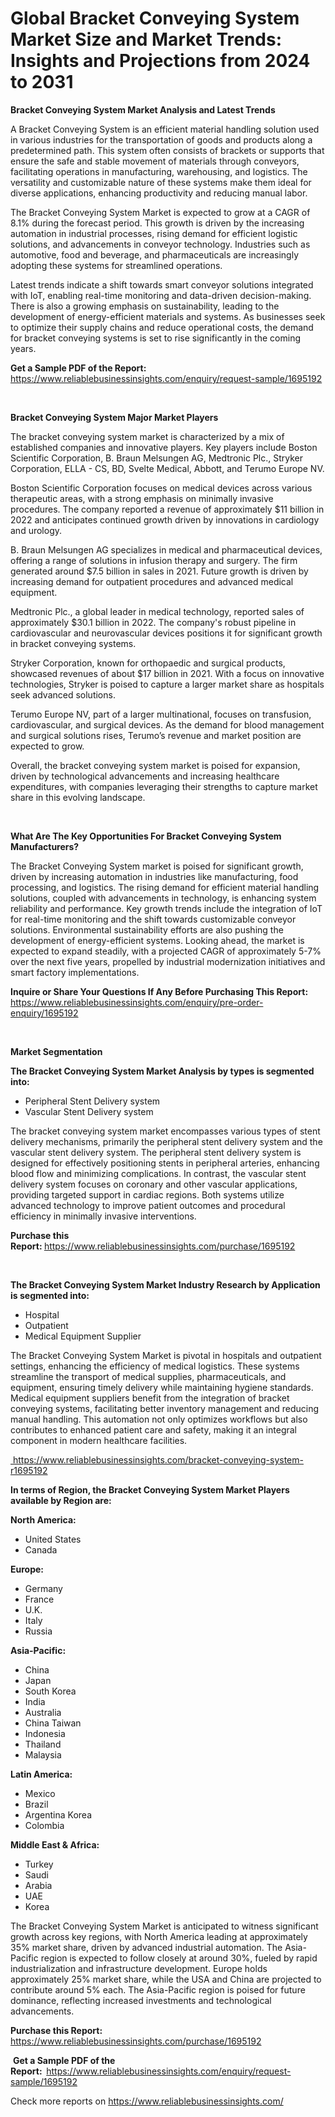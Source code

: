 <p><h1>Global Bracket Conveying System Market Size and Market Trends: Insights and Projections from 2024 to 2031</h1></p><p><strong>Bracket Conveying System Market Analysis and Latest Trends</strong></p>
<p><p>A Bracket Conveying System is an efficient material handling solution used in various industries for the transportation of goods and products along a predetermined path. This system often consists of brackets or supports that ensure the safe and stable movement of materials through conveyors, facilitating operations in manufacturing, warehousing, and logistics. The versatility and customizable nature of these systems make them ideal for diverse applications, enhancing productivity and reducing manual labor.</p><p>The Bracket Conveying System Market is expected to grow at a CAGR of 8.1% during the forecast period. This growth is driven by the increasing automation in industrial processes, rising demand for efficient logistic solutions, and advancements in conveyor technology. Industries such as automotive, food and beverage, and pharmaceuticals are increasingly adopting these systems for streamlined operations. </p><p>Latest trends indicate a shift towards smart conveyor solutions integrated with IoT, enabling real-time monitoring and data-driven decision-making. There is also a growing emphasis on sustainability, leading to the development of energy-efficient materials and systems. As businesses seek to optimize their supply chains and reduce operational costs, the demand for bracket conveying systems is set to rise significantly in the coming years.</p></p>
<p><strong>Get a Sample PDF of the Report:&nbsp;</strong> <a href="https://www.reliablebusinessinsights.com/enquiry/request-sample/1695192?utm_campaign=1674&utm_medium=2&utm_source=Github&utm_content=ia&utm_term=27122024&utm_id=bracket-conveying-system">https://www.reliablebusinessinsights.com/enquiry/request-sample/1695192</a></p>
<p>&nbsp;</p>
<p><strong>Bracket Conveying System Major Market Players</strong></p>
<p><p>The bracket conveying system market is characterized by a mix of established companies and innovative players. Key players include Boston Scientific Corporation, B. Braun Melsungen AG, Medtronic Plc., Stryker Corporation, ELLA - CS, BD, Svelte Medical, Abbott, and Terumo Europe NV. </p><p>Boston Scientific Corporation focuses on medical devices across various therapeutic areas, with a strong emphasis on minimally invasive procedures. The company reported a revenue of approximately $11 billion in 2022 and anticipates continued growth driven by innovations in cardiology and urology.</p><p>B. Braun Melsungen AG specializes in medical and pharmaceutical devices, offering a range of solutions in infusion therapy and surgery. The firm generated around $7.5 billion in sales in 2021. Future growth is driven by increasing demand for outpatient procedures and advanced medical equipment.</p><p>Medtronic Plc., a global leader in medical technology, reported sales of approximately $30.1 billion in 2022. The company's robust pipeline in cardiovascular and neurovascular devices positions it for significant growth in bracket conveying systems.</p><p>Stryker Corporation, known for orthopaedic and surgical products, showcased revenues of about $17 billion in 2021. With a focus on innovative technologies, Stryker is poised to capture a larger market share as hospitals seek advanced solutions.</p><p>Terumo Europe NV, part of a larger multinational, focuses on transfusion, cardiovascular, and surgical devices. As the demand for blood management and surgical solutions rises, Terumo’s revenue and market position are expected to grow.</p><p>Overall, the bracket conveying system market is poised for expansion, driven by technological advancements and increasing healthcare expenditures, with companies leveraging their strengths to capture market share in this evolving landscape.</p></p>
<p>&nbsp;</p>
<p><strong>What Are The Key Opportunities For Bracket Conveying System Manufacturers?</strong></p>
<p><p>The Bracket Conveying System market is poised for significant growth, driven by increasing automation in industries like manufacturing, food processing, and logistics. The rising demand for efficient material handling solutions, coupled with advancements in technology, is enhancing system reliability and performance. Key growth trends include the integration of IoT for real-time monitoring and the shift towards customizable conveyor solutions. Environmental sustainability efforts are also pushing the development of energy-efficient systems. Looking ahead, the market is expected to expand steadily, with a projected CAGR of approximately 5-7% over the next five years, propelled by industrial modernization initiatives and smart factory implementations.</p></p>
<p><strong>Inquire or Share Your Questions If Any Before Purchasing This Report:</strong> <a href="https://www.reliablebusinessinsights.com/enquiry/pre-order-enquiry/1695192?utm_campaign=1674&utm_medium=2&utm_source=Github&utm_content=ia&utm_term=27122024&utm_id=bracket-conveying-system">https://www.reliablebusinessinsights.com/enquiry/pre-order-enquiry/1695192</a></p>
<p>&nbsp;</p>
<p><strong>Market Segmentation</strong></p>
<p><strong>The Bracket Conveying System Market Analysis by types is segmented into:</strong></p>
<p><ul><li>Peripheral Stent Delivery system</li><li>Vascular Stent Delivery system</li></ul></p>
<p><p>The bracket conveying system market encompasses various types of stent delivery mechanisms, primarily the peripheral stent delivery system and the vascular stent delivery system. The peripheral stent delivery system is designed for effectively positioning stents in peripheral arteries, enhancing blood flow and minimizing complications. In contrast, the vascular stent delivery system focuses on coronary and other vascular applications, providing targeted support in cardiac regions. Both systems utilize advanced technology to improve patient outcomes and procedural efficiency in minimally invasive interventions.</p></p>
<p><strong>Purchase this Report:&nbsp;</strong><a href="https://www.reliablebusinessinsights.com/purchase/1695192?utm_campaign=1674&utm_medium=2&utm_source=Github&utm_content=ia&utm_term=27122024&utm_id=bracket-conveying-system">https://www.reliablebusinessinsights.com/purchase/1695192</a></p>
<p>&nbsp;</p>
<p><strong>The Bracket Conveying System Market Industry Research by Application is segmented into:</strong></p>
<p><ul><li>Hospital</li><li>Outpatient</li><li>Medical Equipment Supplier</li></ul></p>
<p><p>The Bracket Conveying System Market is pivotal in hospitals and outpatient settings, enhancing the efficiency of medical logistics. These systems streamline the transport of medical supplies, pharmaceuticals, and equipment, ensuring timely delivery while maintaining hygiene standards. Medical equipment suppliers benefit from the integration of bracket conveying systems, facilitating better inventory management and reducing manual handling. This automation not only optimizes workflows but also contributes to enhanced patient care and safety, making it an integral component in modern healthcare facilities.</p></p>
<p><a href="https://www.reliablebusinessinsights.com/bracket-conveying-system-r1695192?utm_campaign=1674&utm_medium=2&utm_source=Github&utm_content=ia&utm_term=27122024&utm_id=bracket-conveying-system">&nbsp;https://www.reliablebusinessinsights.com/bracket-conveying-system-r1695192</a></p>
<p><strong>In terms of Region, the Bracket Conveying System Market Players available by Region are:</strong></p>
<p>
    <p> <strong> North America: </strong>
        <ul>
            <li>United States</li>
            <li>Canada</li>
        </ul>
        </p> 
    <p> <strong> Europe: </strong>
        <ul>
            <li>Germany</li>
            <li>France</li>
            <li>U.K.</li>
            <li>Italy</li>
            <li>Russia</li>
        </ul>
        </p> 
    <p> <strong> Asia-Pacific: </strong>
        <ul>
            <li>China</li>
            <li>Japan</li>
            <li>South Korea</li>
            <li>India</li>
            <li>Australia</li>
            <li>China Taiwan</li>
            <li>Indonesia</li>
            <li>Thailand</li>
            <li>Malaysia</li>
        </ul>
        </p> 
    <p> <strong> Latin America: </strong>
        <ul>
            <li>Mexico</li>
            <li>Brazil</li>
            <li>Argentina Korea</li>
            <li>Colombia</li>
        </ul>
        </p> 
    <p> <strong> Middle East & Africa: </strong>
        <ul>
            <li>Turkey</li>
            <li>Saudi</li>
            <li>Arabia</li>
            <li>UAE</li>
            <li>Korea</li>
        </ul>
    </p>
    </p>
<p><p>The Bracket Conveying System Market is anticipated to witness significant growth across key regions, with North America leading at approximately 35% market share, driven by advanced industrial automation. The Asia-Pacific region is expected to follow closely at around 30%, fueled by rapid industrialization and infrastructure development. Europe holds approximately 25% market share, while the USA and China are projected to contribute around 5% each. The Asia-Pacific region is poised for future dominance, reflecting increased investments and technological advancements.</p></p>
<p><strong>Purchase this Report: </strong><a href="https://www.reliablebusinessinsights.com/purchase/1695192?utm_campaign=1674&utm_medium=2&utm_source=Github&utm_content=ia&utm_term=27122024&utm_id=bracket-conveying-system">https://www.reliablebusinessinsights.com/purchase/1695192</a></p>
<p>&nbsp;<strong>Get a Sample PDF of the Report:&nbsp;&nbsp;</strong><a href="https://www.reliablebusinessinsights.com/enquiry/request-sample/1695192?utm_campaign=1674&utm_medium=2&utm_source=Github&utm_content=ia&utm_term=27122024&utm_id=bracket-conveying-system">https://www.reliablebusinessinsights.com/enquiry/request-sample/1695192</a></p>
<p><strong></strong></p>
<p>Check more reports on <a href="https://www.reliablebusinessinsights.com/?utm_campaign=1674&utm_medium=2&utm_source=Github&utm_content=ia&utm_term=27122024&utm_id=bracket-conveying-system">https://www.reliablebusinessinsights.com/</a></p>
